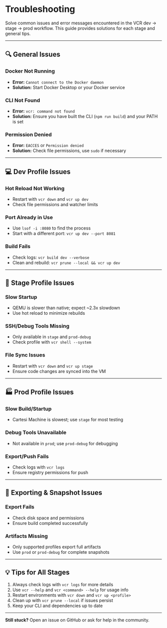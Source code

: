 # Troubleshooting

Solve common issues and error messages encountered in the VCR dev → stage → prod workflow. This guide provides solutions for each stage and general tips.

---

## :mag: General Issues

### Docker Not Running
- **Error:** `Cannot connect to the Docker daemon`
- **Solution:** Start Docker Desktop or your Docker service

### CLI Not Found
- **Error:** `vcr: command not found`
- **Solution:** Ensure you have built the CLI (`npm run build`) and your PATH is set

### Permission Denied
- **Error:** `EACCES` or `Permission denied`
- **Solution:** Check file permissions, use `sudo` if necessary

---

## :computer: Dev Profile Issues

### Hot Reload Not Working
- Restart with `vcr down` and `vcr up dev`
- Check file permissions and watcher limits

### Port Already in Use
- Use `lsof -i :8080` to find the process
- Start with a different port: `vcr up dev --port 8081`

### Build Fails
- Check logs: `vcr build dev --verbose`
- Clean and rebuild: `vcr prune --local && vcr up dev`

---

## :test_tube: Stage Profile Issues

### Slow Startup
- QEMU is slower than native; expect ~2.3x slowdown
- Use hot reload to minimize rebuilds

### SSH/Debug Tools Missing
- Only available in `stage` and `prod-debug`
- Check profile with `vcr shell --system`

### File Sync Issues
- Restart with `vcr down` and `vcr up stage`
- Ensure code changes are synced into the VM

---

## :factory: Prod Profile Issues

### Slow Build/Startup
- Cartesi Machine is slowest; use `stage` for most testing

### Debug Tools Unavailable
- Not available in `prod`; use `prod-debug` for debugging

### Export/Push Fails
- Check logs with `vcr logs`
- Ensure registry permissions for push

---

## :wrench: Exporting & Snapshot Issues

### Export Fails
- Check disk space and permissions
- Ensure build completed successfully

### Artifacts Missing
- Only supported profiles export full artifacts
- Use `prod` or `prod-debug` for complete snapshots

---

## :bulb: Tips for All Stages

1. Always check logs with `vcr logs` for more details
2. Use `vcr --help` and `vcr <command> --help` for usage info
3. Restart environments with `vcr down` and `vcr up <profile>`
4. Clean up with `vcr prune --local` if issues persist
5. Keep your CLI and dependencies up to date

---

**Still stuck?** Open an issue on GitHub or ask for help in the community. 